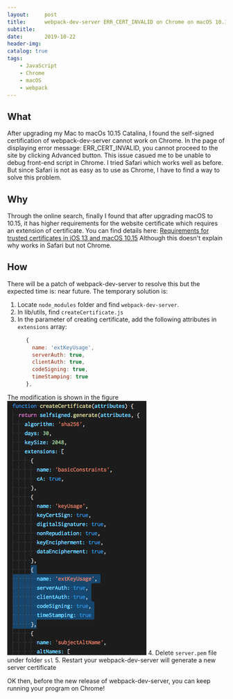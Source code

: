 ```yaml
---
layout:     post
title:      webpack-dev-server ERR_CERT_INVALID on Chrome on macOS 10.15 (Catalina)
subtitle:   
date:       2019-10-22
header-img:
catalog: true
tags:
    - JavaScript
    - Chrome
    - macOS
    - webpack
---
```


## What
After upgrading my Mac to macOs 10.15 Catalina, I found the self-signed certification of webpack-dev-server cannot work on Chrome.
In the page of displaying error message: ERR_CERT_INVALID, you cannot proceed to the site by clicking Advanced button.  This issue casued me to be unable to debug front-end script in Chrome.  I tried Safari which works well as before.  But since Safari is not as easy as to use as Chrome, I have to find a way to solve this problem. 

## Why
Through the online search, finally I found that after upgrading macOS to 10.15, it has higher requirements for the website certificate which requires an extension of certificate.  You can find details here:
[Requirements for trusted certificates in iOS 13 and macOS 10.15](https://support.apple.com/en-us/HT210176)
Although this doesn't explain why works in Safari but not Chrome.

## How
There will be a patch of webpack-dev-server to resolve this but the expected time is: near future.  The temporary solution is:

1. Locate `node_modules` folder and find `webpack-dev-server`.
2. In lib/utils, find `createCertificate.js`
3. In the parameter of creating certificate, add the following attributes in `extensions` array:
``` JavaScript
      {
        name: 'extKeyUsage',
        serverAuth: true,
        clientAuth: true,
        codeSigning: true,
        timeStamping: true
      },
```
The modification is shown in the figure
![createCertificate](/img/webpack-dev-server-createCertificate.png)
4. Delete `server.pem` file under folder `ssl`
5. Restart your webpack-dev-server will generate a new server certificate

OK then, before the new release of webpack-dev-server, you can keep running your program on Chrome!